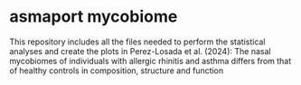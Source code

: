 # asmaport mycobiome

This repository includes all the files needed to perform the statistical analyses and create the plots in Perez-Losada et al. (2024): The nasal mycobiomes of individuals with allergic rhinitis and asthma differs from that of healthy controls in composition, structure and function
